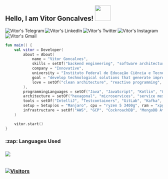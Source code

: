 <h2> Hello, I am Vitor Goncalves! <img src="https://i.ibb.co/Rh9DB0v/1-8-Qqx0hv-UIa1-Tqjqu-Gm-MUg.gif" width="50"></h2>

<a href="https://t.me/vitormbgoncalves">
  <img align="left" alt="Vitor's Telegram" src="https://img.shields.io/badge/-Telegram-1ca0f1?style=flat&logo=telegram&logoColor=white" />
</a>
<a href="https://www.linkedin.com/in/vitormbgoncalves/">
  <img align="left" alt="Vitor's LinkedIn" src="https://img.shields.io/badge/linkedin-%230077B5.svg?&style=flat&logo=linkedin&logoColor=white" />
</a>
<a href="https://www.twitter.com/vitormbgoncalve">
  <img align="left" alt="Vitor's Twitter" src="https://img.shields.io/badge/twitter-1DA1F2.svg?&style=flat&logo=twitter&logoColor=white" />
</a>
<a href="https://www.instagram.com/vitormbgoncalves/">
  <img align="left" alt="Vitor's Instagram" src="https://img.shields.io/badge/-Instagram-purple?style=flat&logo=instagram&logoColor=white" />
</a>
<a href="mailto:vitorgoncalvesmb135@gmail.com">
  <img align="left" alt="Vitor's Gmail" src="https://img.shields.io/badge/-Gmail-c14438?style=flat&logo=gmail&logoColor=white" />
</a>

<br>
<br>

```kotlin
fun main() {
    val vitor = Developer(
        about = About(
            name = "Vitor Goncalves",
            skills = setOf("backend engineering", "software architecture", "DevOps"),
            company = "Innovative",
            university = "Instituto Federal de Educação Ciência e Tecnologia Farroupilha - IFFar",
            goal = "develop technological solutions that generate improvements and impacts on people's lives",
            love = setOf("clean architecture", "reactive programming", "TDD", "DDD"),
        ),
        programmingLanguages = setOf("Java", "JavaScript", "Kotlin", "Go"),
        architecture = setOf("hexagonal", "microservices", "service mesh", "event-driven"),
        tools = setOf("IntelliJ", "Testcontainers", "GitLab", "Kafka", "NATS", "Kong", "Kubernetes", "Keycloak")
        setup = Setup(os = "Manjaro", cpu = "ryzen 5 3400g", ram = "xpg d41", ssd = "xpg s41", gpu = "gtx 1050")
        infrastructure = setOf("AWS", "GCP", "CockroachDB", "MongoDB Atlas", "Confluent", "New Relic", "Auth0")
    )

    vitor.start()
}
```

<h3>:zap: Languages Used<h3/>
<img src="https://github-readme-stats.vercel.app/api/top-langs/?username=vitormbgoncalves&layout=compact&bg_color=343941&text_color=ffffff">
<br/>
<br/>

[![Visitors](https://visitor-badge.glitch.me/badge?page_id=github/vitormbgoncalves)](https://github.com/vitormbgoncalves)
<br/>
